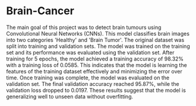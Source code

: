 # Brain-Cancer
The main goal of this project was to detect brain tumours using Convolutional Neural Networks (CNNs). This model classifies brain images into two categories 'Healthy' and 'Brain Tumor'. The original dataset was split into training and validation sets. The model was trained on the training set and its performance was evaluated using the validation set.
After training for 5 epochs, the model achieved a training accuracy of 98.32% with a training loss of 0.0585. This indicates that the model is learning the features of the training dataset effectively and minimizing the error over time.
Once training was complete, the model was evaluated on the validation set. The final validation accuracy reached 95.87%, while the validation loss dropped to 0.0197. These results suggest that the model is generalizing well to unseen data without overfitting.

